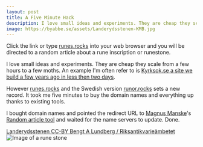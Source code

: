 ```yaml
---
layout: post
title: A Five Minute Hack
description: I love small ideas and experiments. They are cheap they scale from a few hours to a few moths. With this 5 minute hack I have however set a new record.
image: https://byabbe.se/assets/Landerydsstenen-KMB.jpg
---
```

Click the link or type [runes.rocks](http://runes.rocks) into your web browser and you will be directed to a random article about a rune inscription or runestone. 

I love small ideas and experiments. They are cheap they scale from a few hours to a few moths. An example I'm often refer to is [Kyrksok.se a site we build a few years ago in less then two days](https://byabbe.se/2016/11/12/kyrksok-se-and-wikidata).

However [runes.rocks](http://runes.rocks) and the Swedish version [runor.rocks](http://runor.rocks) sets a new record. It took me five minutes to buy the domain names and everything up thanks to existing tools.

I bought domain names and pointed the redirect URL to [Magnus Manske](https://en.wikipedia.org/wiki/Magnus_Manske)'s [Random article tool](https://tools.wmflabs.org/magnustools/randomarticle.php) and waited for the name servers to update. Done.

[Landerydsstenen CC-BY Bengt A Lundberg / Riksantikvarieämbetet](https://commons.wikimedia.org/wiki/File:Landerydsstenen_-_KMB_-_16000300013332.jpg)
![Image of a rune stone](https://byabbe.se/assets/Landerydsstenen-KMB.jpg)
